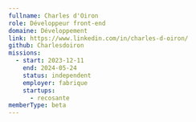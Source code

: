 ```yaml
---
fullname: Charles d'Oiron
role: Développeur front-end
domaine: Développement
link: https://www.linkedin.com/in/charles-d-oiron/
github: Charlesdoiron
missions:
  - start: 2023-12-11
    end: 2024-05-24
    status: independent
    employer: fabrique
    startups:
      - recosante
memberType: beta
---
```

